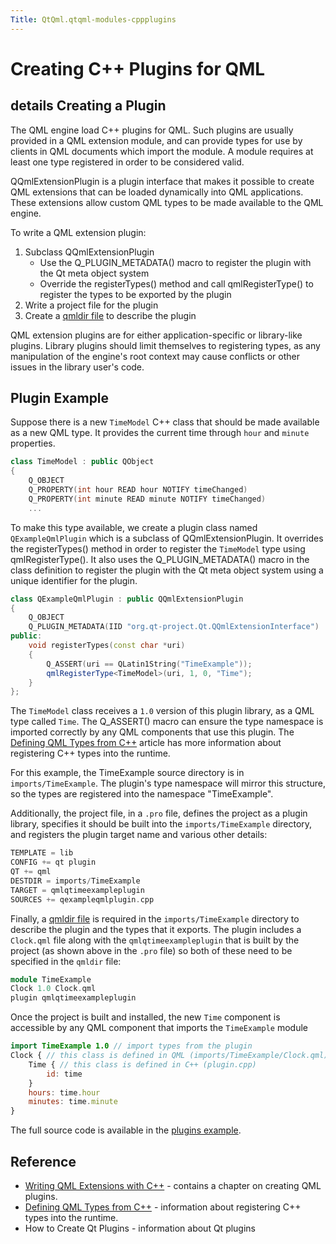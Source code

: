```yaml
---
Title: QtQml.qtqml-modules-cppplugins
---
```

        
Creating C++ Plugins for QML
============================

<span class="subtitle"></span>
details
Creating a Plugin
-----------------

The QML engine load C++ plugins for QML. Such plugins are usually provided in a QML extension module, and can provide types for use by clients in QML documents which import the module. A module requires at least one type registered in order to be considered valid.

QQmlExtensionPlugin is a plugin interface that makes it possible to create QML extensions that can be loaded dynamically into QML applications. These extensions allow custom QML types to be made available to the QML engine.

To write a QML extension plugin:

1.  Subclass QQmlExtensionPlugin
    -   Use the Q\_PLUGIN\_METADATA() macro to register the plugin with the Qt meta object system
    -   Override the registerTypes() method and call qmlRegisterType() to register the types to be exported by the plugin
2.  Write a project file for the plugin
3.  Create a [qmldir file](../QtQml.qtqml-modules-qmldir.md) to describe the plugin

QML extension plugins are for either application-specific or library-like plugins. Library plugins should limit themselves to registering types, as any manipulation of the engine's root context may cause conflicts or other issues in the library user's code.

<span id="plugin-example"></span>
Plugin Example
--------------

Suppose there is a new `TimeModel` C++ class that should be made available as a new QML type. It provides the current time through `hour` and `minute` properties.

``` cpp
class TimeModel : public QObject
{
    Q_OBJECT
    Q_PROPERTY(int hour READ hour NOTIFY timeChanged)
    Q_PROPERTY(int minute READ minute NOTIFY timeChanged)
    ...
```

To make this type available, we create a plugin class named `QExampleQmlPlugin` which is a subclass of QQmlExtensionPlugin. It overrides the registerTypes() method in order to register the `TimeModel` type using qmlRegisterType(). It also uses the Q\_PLUGIN\_METADATA() macro in the class definition to register the plugin with the Qt meta object system using a unique identifier for the plugin.

``` cpp
class QExampleQmlPlugin : public QQmlExtensionPlugin
{
    Q_OBJECT
    Q_PLUGIN_METADATA(IID "org.qt-project.Qt.QQmlExtensionInterface")
public:
    void registerTypes(const char *uri)
    {
        Q_ASSERT(uri == QLatin1String("TimeExample"));
        qmlRegisterType<TimeModel>(uri, 1, 0, "Time");
    }
};
```

The `TimeModel` class receives a `1.0` version of this plugin library, as a QML type called `Time`. The Q\_ASSERT() macro can ensure the type namespace is imported correctly by any QML components that use this plugin. The [Defining QML Types from C++](../QtQml.qtqml-cppintegration-definetypes.md) article has more information about registering C++ types into the runtime.

For this example, the TimeExample source directory is in `imports/TimeExample`. The plugin's type namespace will mirror this structure, so the types are registered into the namespace "TimeExample".

Additionally, the project file, in a `.pro` file, defines the project as a plugin library, specifies it should be built into the `imports/TimeExample` directory, and registers the plugin target name and various other details:

``` cpp
TEMPLATE = lib
CONFIG += qt plugin
QT += qml
DESTDIR = imports/TimeExample
TARGET = qmlqtimeexampleplugin
SOURCES += qexampleqmlplugin.cpp
```

Finally, a [qmldir file](../QtQml.qtqml-modules-qmldir.md) is required in the `imports/TimeExample` directory to describe the plugin and the types that it exports. The plugin includes a `Clock.qml` file along with the `qmlqtimeexampleplugin` that is built by the project (as shown above in the `.pro` file) so both of these need to be specified in the `qmldir` file:

``` cpp
module TimeExample
Clock 1.0 Clock.qml
plugin qmlqtimeexampleplugin
```

Once the project is built and installed, the new `Time` component is accessible by any QML component that imports the `TimeExample` module

``` qml
import TimeExample 1.0 // import types from the plugin
Clock { // this class is defined in QML (imports/TimeExample/Clock.qml)
    Time { // this class is defined in C++ (plugin.cpp)
        id: time
    }
    hours: time.hour
    minutes: time.minute
}
```

The full source code is available in the [plugins example](https://developer.ubuntu.comapps/qml/sdk-15.04/QtQml.qmlextensionplugins/).

<span id="reference"></span>
Reference
---------

-   [Writing QML Extensions with C++](https://developer.ubuntu.comapps/qml/sdk-15.04/QtQml.tutorials-extending-qml/) - contains a chapter on creating QML plugins.
-   [Defining QML Types from C++](../QtQml.qtqml-cppintegration-definetypes.md) - information about registering C++ types into the runtime.
-   How to Create Qt Plugins - information about Qt plugins


